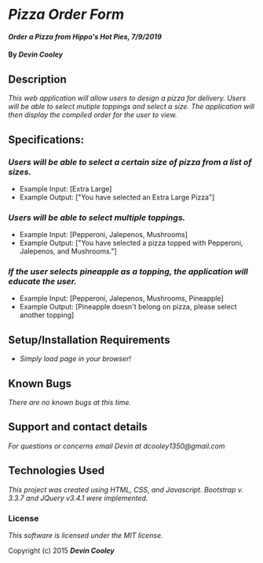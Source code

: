 # _Pizza Order Form_

#### _Order a Pizza from Hippo's Hot Pies, 7/9/2019_
#### By _**Devin Cooley**_

## Description

_This web application will allow users to design a pizza for delivery. Users will be able to select mutiple toppings and select a size. The application will then display the compiled order for the user to view._

## Specifications:

### _Users will be able to select a certain size of pizza from a list of sizes._
* Example Input: [Extra Large]
* Example Output:  ["You have selected an Extra Large Pizza"]
### _Users will be able to select multiple toppings._
* Example Input: [Pepperoni, Jalepenos, Mushrooms]
* Example Output: ["You have selected a pizza topped with Pepperoni, Jalepenos, and Mushrooms."]
### _If the user selects pineapple as a topping, the application will educate the user._
* Example Input: [Pepperoni, Jalepenos, Mushrooms, Pineapple]
* Example Output: [Pineapple doesn't belong on pizza, please select another topping]

## Setup/Installation Requirements

* _Simply load page in your browser!_

## Known Bugs

_There are no known bugs at this time._

## Support and contact details

_For questions or concerns email Devin at dcooley1350@gmail.com_

## Technologies Used

_This project was created using HTML, CSS, and Javascript. Bootstrap v. 3.3.7 and JQuery v3.4.1 were implemented._

### License

*This software is licensed under the MIT license.*

Copyright (c) 2015 **_Devin Cooley_**